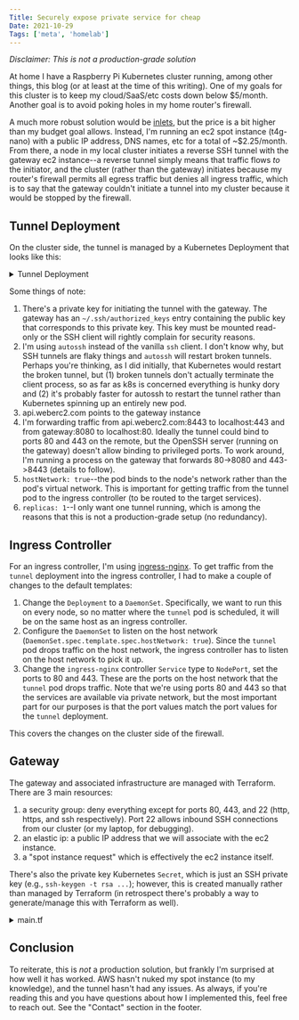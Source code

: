 ```yaml
---
Title: Securely expose private service for cheap
Date: 2021-10-29
Tags: ['meta', 'homelab']
---
```


_Disclaimer: This is not a production-grade solution_

At home I have a Raspberry Pi Kubernetes cluster running, among other things,
this blog (or at least at the time of this writing). One of my goals for this
cluster is to keep my cloud/SaaS/etc costs down below $5/month. Another goal is
to avoid poking holes in my home router's firewall.

<!-- more -->

A much more robust solution would be [inlets][0], but the price is a bit higher
than my budget goal allows. Instead, I'm running an ec2 spot instance
(t4g-nano) with a public IP address, DNS names, etc for a total of
~$2.25/month. From there, a node in my local cluster initiates a reverse SSH
tunnel with the gateway ec2 instance--a reverse tunnel simply means that
traffic flows _to_ the initiator, and the cluster (rather than the gateway)
initiates because my router's firewall permits all egress traffic but denies
all ingress traffic, which is to say that the gateway couldn't initiate a
tunnel into my cluster because it would be stopped by the firewall.

## Tunnel Deployment

On the cluster side, the tunnel is managed by a Kubernetes Deployment that
looks like this:

<details>
<summary>Tunnel Deployment</summary>

```yaml
apiVersion: apps/v1
kind: Deployment
metadata:
  name: tunnel
  namespace: ingress-nginx
  labels:
    app: tunnel
spec:
  replicas: 1
  selector:
    matchLabels:
      app: tunnel
  template:
    metadata:
      labels:
        app: tunnel
    spec:
      hostNetwork: true
      volumes:
      - name: tunnel-private-key
        secret:
          secretName: tunnel-private-key
          defaultMode: 0400
          items:
            - key: tunnel
              path: tunnel
              mode: 0400
      containers:
        - name: tunnel
          image: ubuntu
          command:
            - bash
            - "-c"
            - |
                apt update && apt install -y autossh
                autossh -N \
                    -i /private-key/tunnel \
                    -o "StrictHostKeyChecking no" \
                    -R 8080:localhost:80 tunnel@api.weberc2.com \
                    -R 8443:localhost:443 tunnel@api.weberc2.com
          volumeMounts:
            - name: tunnel-private-key
              mountPath: /private-key

```

</details>

Some things of note:

1. There's a private key for initiating the tunnel with the gateway. The
   gateway has an `~/.ssh/authorized_keys` entry containing the public key that
   corresponds to this private key. This key must be mounted read-only or the
   SSH client will rightly complain for security reasons.
2. I'm using `autossh` instead of the vanilla `ssh` client. I don't know why,
   but SSH tunnels are flaky things and `autossh` will restart broken tunnels.
   Perhaps you're thinking, as I did initially, that Kubernetes would restart
   the broken tunnel, but (1) broken tunnels don't actually terminate the
   client process, so as far as k8s is concerned everything is hunky dory and
   (2) it's probably faster for autossh to restart the tunnel rather than
   Kubernetes spinning up an entirely new pod.
3. api.weberc2.com points to the gateway instance
4. I'm forwarding traffic from api.weberc2.com:8443 to localhost:443 and from
   gateway:8080 to localhost:80. Ideally the tunnel could bind to ports 80 and
   443 on the remote, but the OpenSSH server (running on the gateway) doesn't
   allow binding to privileged ports. To work around, I'm running a process
   on the gateway that forwards 80->8080 and 443->8443 (details to follow).
5. `hostNetwork: true`--the pod binds to the node's network rather than the
   pod's virtual network. This is important for getting traffic from the tunnel
   pod to the ingress controller (to be routed to the target services).
6. `replicas: 1`--I only want one tunnel running, which is among the reasons
    that this is not a production-grade setup (no redundancy).

## Ingress Controller

For an ingress controller, I'm using [ingress-nginx][1].  To get traffic from
the `tunnel` deployment into the ingress controller, I had to make a couple of
changes to the default templates:

1. Change the `Deployment` to a `DaemonSet`. Specifically, we want to run this
   on every node, so no matter where the `tunnel` pod is scheduled, it will be
   on the same host as an ingress controller.
2. Configure the `DaemonSet` to listen on the host network
   (`DaemonSet.spec.template.spec.hostNetwork: true`). Since the `tunnel` pod
   drops traffic on the host network, the ingress controller has to listen on
   the host network to pick it up.
3. Change the `ingress-nginx` controller `Service` type to `NodePort`, set the
   ports to 80 and 443. These are the ports on the host network that the
   `tunnel` pod drops traffic. Note that we're using ports 80 and 443 so that
   the services are available via private network, but the most important part
   for our purposes is that the port values match the port values for the
   `tunnel` deployment.

This covers the changes on the cluster side of the firewall.

## Gateway

The gateway and associated infrastructure are managed with Terraform. There are
3 main resources:

1. a security group: deny everything except for ports 80, 443, and 22 (http,
   https, and ssh respectively). Port 22 allows inbound SSH connections from
   our cluster (or my laptop, for debugging).
2. an elastic ip: a public IP address that we will associate with the ec2
   instance.
3. a "spot instance request" which is effectively the ec2 instance itself.

There's also the private key Kubernetes `Secret`, which is just an SSH private
key (e.g., `ssh-keygen -t rsa ...`); however, this is created manually rather
than managed by Terraform (in retrospect there's probably a way to
generate/manage this with Terraform as well).

<details>
<summary>main.tf</summary>

```hcl
locals {
  key_name = "weberc2-ec2-key-pair"
}

# Find an official ubuntu AMI for ARM64
data "aws_ami" "ubuntu" {
  most_recent = true

  filter {
    name   = "name"
    values = ["ubuntu/images/hvm-ssd/ubuntu-focal-20.04-arm64-server-*"]
  }

  filter {
    name   = "architecture"
    values = ["arm64"]
  }

  owners = ["099720109477"] # Canonical
}

resource "aws_security_group" "gateway" {
  name        = "gateway"
  description = "Allow HTTP, TLS, and SSH inbound traffic"

  ingress {
    description      = "TLS"
    from_port        = 443
    to_port          = 443
    protocol         = "tcp"
    cidr_blocks      = ["0.0.0.0/0"]
    ipv6_cidr_blocks = ["::/0"]
  }

  ingress {
    description      = "HTTP"
    from_port        = 80
    to_port          = 80
    protocol         = "tcp"
    cidr_blocks      = ["0.0.0.0/0"]
    ipv6_cidr_blocks = ["::/0"]
  }

  ingress {
    description      = "SSH"
    from_port        = 22
    to_port          = 22
    protocol         = "tcp"
    cidr_blocks      = ["0.0.0.0/0"]
    ipv6_cidr_blocks = ["::/0"]
  }

  egress {
    from_port        = 0
    to_port          = 0
    protocol         = "-1"
    cidr_blocks      = ["0.0.0.0/0"]
    ipv6_cidr_blocks = ["::/0"]
  }
}

resource "aws_eip" "gateway" {
  instance = aws_spot_instance_request.gateway.spot_instance_id
}

resource "aws_spot_instance_request" "gateway" {
  ami                  = data.aws_ami.ubuntu.id
  instance_type        = "t4g.nano"
  key_name             = local.key_name
  security_groups      = [aws_security_group.gateway.name]
  user_data            = file("./user-data.yaml")
  wait_for_fulfillment = true
}

# This zone was created manually, so we're referencing it rather than managing
# it directly in this Terraform project.
data "aws_route53_zone" "primary" {
  name = "weberc2.com."
}

resource "aws_route53_record" "gateway" {
  zone_id = data.aws_route53_zone.primary.zone_id
  name    = "api.weberc2.com"
  type    = "A"
  ttl     = "120"
  records = [aws_eip.gateway.public_ip]
}
```

</details>

## Conclusion

To reiterate, this is _not_ a production solution, but frankly I'm surprised at
how well it has worked. AWS hasn't nuked my spot instance (to my knowledge),
and the tunnel hasn't had any issues. As always, if you're reading this and you
have questions about how I implemented this, feel free to reach out. See the
"Contact" section in the footer.


[0]: https://inlets.dev
[1]: https://github.com/kubernetes/ingress-nginx
